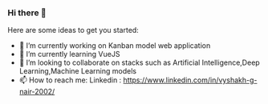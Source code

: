 ### Hi there 👋



Here are some ideas to get you started:

- 🔭 I’m currently working on Kanban model web application
- 🌱 I’m currently learning VueJS
- 👯 I’m looking to collaborate on stacks such as Artificial Intelligence,Deep Learning,Machine Learning models
- 📫 How to reach me: Linkedin : https://www.linkedin.com/in/vyshakh-g-nair-2002/


